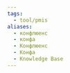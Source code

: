 ```yaml
---
tags:
  - tool/pmis
aliases:
  - конфлюенс
  - конфа
  - Конфлюенс
  - Конфа
  - Knowledge Base
---
```

